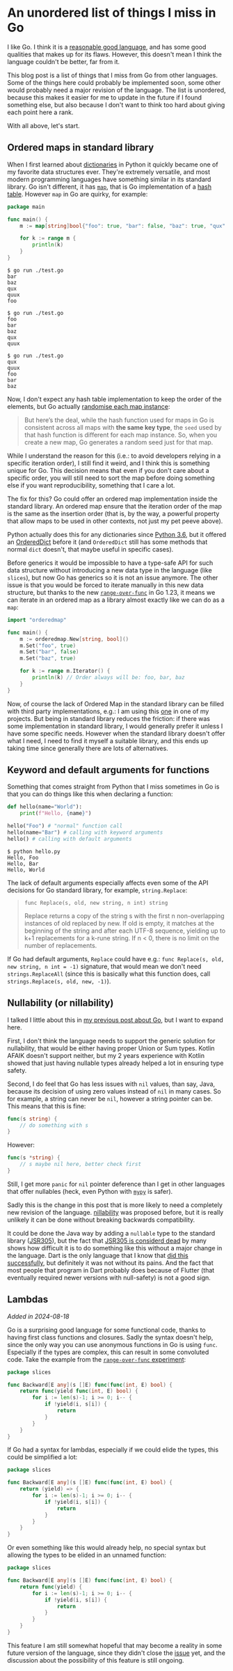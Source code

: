 # An unordered list of things I miss in Go

I like Go. I think it is a [reasonable good
language](/posts/2024-07-29/02-go-a-reasonable-good-language.md), and has some
good qualities that makes up for its flaws. However, this doesn't mean I think
the language couldn't be better, far from it.

This blog post is a list of things that I miss from Go from other languages.
Some of the things here could probably be implemented soon, some other would
probably need a major revision of the language. The list is unordered, because
this makes it easier for me to update in the future if I found something else,
but also because I don't want to think too hard about giving each point here a
rank.

With all above, let's start.

## Ordered maps in standard library

When I first learned about
[dictionaries](https://docs.python.org/3/library/stdtypes.html#typesmapping) in
Python it quickly became one of my favorite data structures ever. They're
extremely versatile, and most modern programming languages have something
similar in its standard library. Go isn't different, it has
[`map`](https://go.dev/blog/maps), that is Go implementation of a [hash
table](https://en.wikipedia.org/wiki/Hash_table). However `map` in Go are
quirky, for example:

```go
package main

func main() {
	m := map[string]bool{"foo": true, "bar": false, "baz": true, "qux": false, "quux": true}

	for k := range m {
		println(k)
	}
}
```

```console
$ go run ./test.go
bar
baz
qux
quux
foo

$ go run ./test.go
foo
bar
baz
qux
quux

$ go run ./test.go
qux
quux
foo
bar
baz
```

Now, I don't expect any hash table implementation to keep the order of the
elements, but Go actually [randomise each map
instance](https://victoriametrics.com/blog/go-map/):

> But here’s the deal, while the hash function used for maps in Go is
> consistent across all maps with **the same key type**, the `seed` used by
> that hash function is different for each map instance. So, when you create a
> new map, Go generates a random seed just for that map.

While I understand the reason for this (i.e.: to avoid developers relying in a
specific iteration order), I still find it weird, and I think this is something
unique for Go. This decision means that even if you don't care about a specific
order, you will still need to sort the map before doing something else if you
want reproducibility, something that I care a lot.

The fix for this? Go could offer an ordered map implementation inside the
standard library. An ordered map ensure that the iteration order of the map is
the same as the insertion order (that is, by the way, a powerful property that
allow maps to be used in other contexts, not just my pet peeve above).

Python actually does this for any dictionaries since [Python
3.6](https://stackoverflow.com/a/39980744), but it offered an
[OrderedDict](https://docs.python.org/3/library/collections.html#collections.OrderedDict)
before it (and `OrderedDict` still has some methods that normal `dict` doesn't,
that maybe useful in specific cases).

Before generics it would be impossible to have a type-safe API for such data
structure without introducing a new data type in the language (like `slices`),
but now Go has generics so it is not an issue anymore. The other issue is that
you would be forced to iterate manually in this new data structure, but thanks
to the new [`range-over-func`](https://tip.golang.org/doc/go1.23#language) in
Go 1.23, it means we can iterate in an ordered map as a library almost exactly
like we can do as a `map`:

```go
import "orderedmap"

func main() {
    m := orderedmap.New[string, bool]()
    m.Set("foo", true)
    m.Set("bar", false)
    m.Set("baz", true)

    for k := range m.Iterator() {
        println(k) // Order always will be: foo, bar, baz
    }
}
```

Now, of course the lack of Ordered Map in the standard library can be filled
with third party implementations, e.g.: I am using this
[one](https://github.com/elliotchance/orderedmap) in one of my projects. But
being in standard library reduces the friction: if there was some
implementation in standard library, I would generally prefer it unless I have
some specific needs. However when the standard library doesn't offer what I
need, I need to find it myself a suitable library, and this ends up taking time
since generally there are lots of alternatives.

## Keyword and default arguments for functions

Something that comes straight from Python that I miss sometimes in Go is that
you can do things like this when declaring a function:

```python
def hello(name="World"):
    print(f"Hello, {name}")

hello("Foo") # "normal" function call
hello(name="Bar") # calling with keyword arguments
hello() # calling with default arguments
```

```console
$ python hello.py
Hello, Foo
Hello, Bar
Hello, World
```

The lack of default arguments especially affects even some of the API decisions
for Go standard library, for example, `string.Replace`:

> ```func Replace(s, old, new string, n int) string```
>
> Replace returns a copy of the string s with the first n non-overlapping
> instances of old replaced by new. If old is empty, it matches at the
> beginning of the string and after each UTF-8 sequence, yielding up to k+1
> replacements for a k-rune string. If n < 0, there is no limit on the number
> of replacements.

If Go had default arguments, `Replace` could have e.g.: `func Replace(s, old,
new string, n int = -1)` signature, that would mean we don't need
`strings.ReplaceAll` (since this is basically what this function does, call
`strings.Replace(s, old, new, -1)`).

## Nullability (or nillability)

I talked I little about this in [my previous post about
Go](/posts/2024-07-29/02-go-a-reasonable-good-language.md), but I want to
expand here.

First, I don't think the language needs to support the generic solution for
nullability, that would be either having proper Union or Sum types. Kotlin
AFAIK doesn't support neither, but my 2 years experience with Kotlin showed
that just having nullable types already helped a lot in ensuring type safety.

Second, I do feel that Go has less issues with `nil` values, than say, Java,
because its decision of using zero values instead of `nil` in many cases. So
for example, a string can never be `nil`, however a string pointer can be. This
means that this is fine:

```go
func(s string) {
    // do something with s
}
```
However:

```go
func(s *string) {
    // s maybe nil here, better check first
}
```

Still, I get more `panic` for `nil` pointer deference than I get in other
languages that offer nullables (heck, even Python with
[`mypy`](https://www.mypy-lang.org/) is safer).

Sadly this is the change in this post that is more likely to need a completely
new revision of the language.
[nillability](https://github.com/golang/go/issues/49202) was proposed before,
but it is really unlikely it can be done without breaking backwards
compatibility.

It could be done the Java way by adding a `nullable` type to the standard
library ([JSR305](https://jcp.org/en/jsr/detail?id=305)), but the fact that
[JSR305 is considerd
dead](https://stackoverflow.com/questions/2289694/what-is-the-status-of-jsr-305)
by many shows how difficult it is to do something like this without a major
change in the language. Dart is the only language that I know that [did this
successfully](https://dart.dev/null-safety/understanding-null-safety), but
definitely it was not without its pains. And the fact that most people that
program in Dart probably does because of Flutter (that eventually required
newer versions with null-safety) is not a good sign.

## Lambdas

_Added in 2024-08-18_

Go is a surprising good language for some functional code, thanks to having
first class functions and closures. Sadly the syntax doesn't help, since the
only way you can use anonymous functions in Go is using `func`. Especially if
the types are complex, this can result in some convoluted code. Take the
example from the [`range-over-func`
experiment](https://go.dev/wiki/RangefuncExperiment):

```go
package slices

func Backward[E any](s []E) func(func(int, E) bool) {
    return func(yield func(int, E) bool) {
        for i := len(s)-1; i >= 0; i-- {
            if !yield(i, s[i]) {
                return
            }
        }
    }
}
```

If Go had a syntax for lambdas, especially if we could elide the types, this
could be simplified a lot:

```go
package slices

func Backward[E any](s []E) func(func(int, E) bool) {
    return (yield) => {
        for i := len(s)-1; i >= 0; i-- {
            if !yield(i, s[i]) {
                return
            }
        }
    }
}
```

Or even something like this would already help, no special syntax but allowing
the types to be elided in an unnamed function:

```go
package slices

func Backward[E any](s []E) func(func(int, E) bool) {
    return func(yield) {
        for i := len(s)-1; i >= 0; i-- {
            if !yield(i, s[i]) {
                return
            }
        }
    }
}
```

This feature I am still somewhat hopeful that may become a reality in some
future version of the language, since they didn't close the
[issue](https://github.com/golang/go/issues/21498) yet, and the discussion
about the possibility of this feature is still ongoing.
